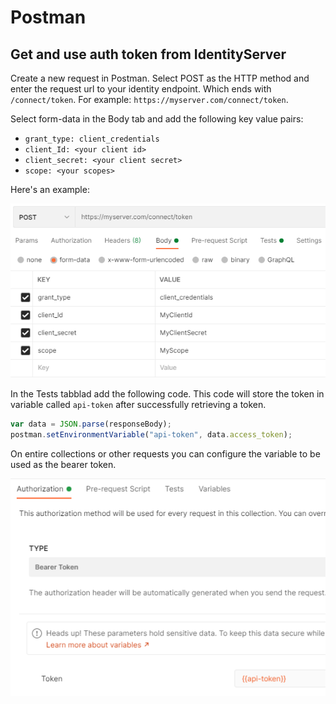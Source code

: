 # Postman

## Get and use auth token from IdentityServer

Create a new request in Postman. Select POST as the HTTP method and enter the request url to your identity endpoint. Which ends with `/connect/token`. For example: `https://myserver.com/connect/token`.

Select form-data in the Body tab and add the following key value pairs:
- `grant_type: client_credentials`
- `client_Id: <your client id>`
- `client_secret: <your client secret>`
- `scope: <your scopes>`

Here's an example:

![Token request example](./postman-auth-token-request.png)


In the Tests tabblad add the following code. This code will store the token in variable called `api-token` after successfully retrieving a token.

```javascript
var data = JSON.parse(responseBody);
postman.setEnvironmentVariable("api-token", data.access_token);
```

On entire collections or other requests you can configure the variable to be used as the bearer token.

![Configure authorization](postman-auth-token-configure-authorization.png)